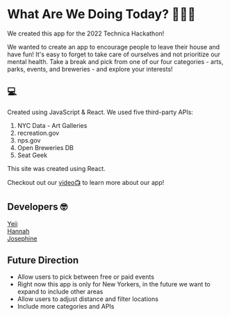 # What Are We Doing Today? 🤷🏻‍♀️

We created this app for the 2022 Technica Hackathon!

We wanted to create an app to encourage people to leave their house and have fun!
It's easy to forget to take care of ourselves and not prioritize our mental health. 
Take a break and pick from one of our four categories - arts, parks, events, and breweries - and explore your interests!

## :computer:

Created using JavaScript & React.
We used five third-party APIs:
1. NYC Data - Art Galleries
2. recreation.gov
3. nps.gov
4. Open Breweries DB
5. Seat Geek

This site was created using React.

Checkout out our [video📺](https://www.youtube.com/watch?v=G3xUeQtOHLk) to learn more about our app!

## Developers :nerd_face:

[Yeji](https://github.com/yejijang95) <br />
[Hannah](https://github.com/sommerh) <br />
[Josephine](https://github.com/jpho8799) <br />

## Future Direction
- Allow users to pick between free or paid events
- Right now this app is only for New Yorkers, in the future we want to expand to include other areas
- Allow users to adjust distance and filter locations
- Include more categories and APIs
